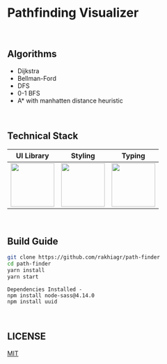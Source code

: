 # Pathfinding Visualizer



<br>

## Algorithms

- Dijkstra
- Bellman-Ford
- DFS
- 0-1 BFS
- A\* with manhatten distance heuristic

<br>

## Technical Stack

|                  UI Library                   |                   Styling                    |                    Typing                    |
| :-------------------------------------------: | :------------------------------------------: | :------------------------------------------: |
| <img src="./images/react.svg" height="100px"> | <img src="./images/sass.png" height="100px"> | <img src="./images/flow.jpg" height="100px"> |

<br>

## Build Guide

```bash
git clone https://github.com/rakhiagr/path-finder
cd path-finder
yarn install
yarn start
```

```
Dependencies Installed -
npm install node-sass@4.14.0
npm install uuid
```

<br>

## LICENSE

[MIT]('./LICENSE.md')
